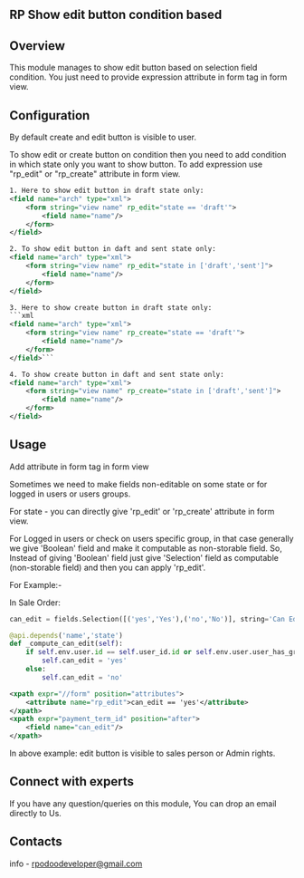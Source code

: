RP Show edit button condition based 
----------------------------------------

Overview
--------
This module manages to show edit button based on selection field condition. You just need to provide expression attribute in form tag in form view.

Configuration
-------------
By default create and edit button is visible to user.

To show edit or create button on condition then you need to add condition in which state only you want to show button. To add expression use "rp_edit" or "rp_create" attribute in form view.

```xml
1. Here to show edit button in draft state only:
<field name="arch" type="xml">
    <form string="view name" rp_edit="state == 'draft'">
        <field name="name"/>
    </form>
</field>

2. To show edit button in daft and sent state only:
<field name="arch" type="xml">
    <form string="view name" rp_edit="state in ['draft','sent']">
        <field name="name"/>
    </form>
</field>

3. Here to show create button in draft state only:
```xml
<field name="arch" type="xml">
    <form string="view name" rp_create="state == 'draft'">
        <field name="name"/>
    </form>
</field>``` 

4. To show create button in daft and sent state only:
<field name="arch" type="xml">
    <form string="view name" rp_create="state in ['draft','sent']">
        <field name="name"/>
    </form>
</field>

``` 

Usage
-----
Add attribute in form tag in form view

Sometimes we need to make fields non-editable on some state or for logged in users or users groups.

For state - you can directly give 'rp_edit' or 'rp_create' attribute in form view.

For Logged in users or check on users specific group, in that case generally we give 'Boolean' field and make it computable as non-storable field.
So, Instead of giving 'Boolean' field just give 'Selection' field as computable (non-storable field) and then you can apply 'rp_edit'.

For Example:-

In Sale Order:
```py
can_edit = fields.Selection([('yes','Yes'),('no','No')], string='Can Edit', compute='_compute_can_edit')

@api.depends('name','state')
def _compute_can_edit(self):
    if self.env.user.id == self.user_id.id or self.env.user.user_has_groups('base.group_system'): # you can check weather user has particular group or not.
        self.can_edit = 'yes'
    else:
        self.can_edit = 'no'

``` 
```xml
<xpath expr="//form" position="attributes">
    <attribute name="rp_edit">can_edit == 'yes'</attribute>
</xpath>
<xpath expr="payment_term_id" position="after">
    <field name="can_edit"/>
</xpath>
``` 
In above example: edit button is visible to sales person or Admin rights. 

Connect with experts
--------------------

If you have any question/queries on this module, You can drop an email directly to Us.

Contacts
--------
info - rpodoodeveloper@gmail.com
